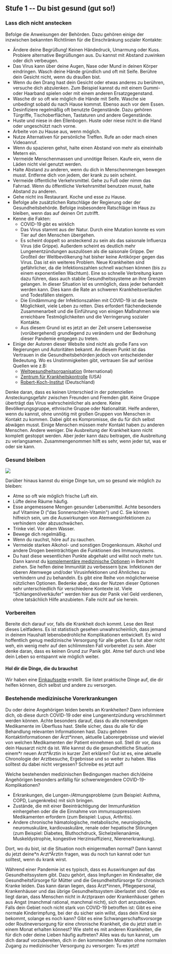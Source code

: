 ## Stufe 1 -- Du bist gesund (gut so!)

### Lass dich nicht anstecken

Befolge die Anweisungen der Behörden. Dazu gehören einige der inzwischen bekannten Richtlinien für die Einschränkung sozialer Kontakte:

* Ändere deine Begrüßung! Keinen Händedruck, Umarmung oder Kuss. Probiere alternative Begrüßungen aus. Du kannst mit Abstand zuwinken oder dich verbeugen.
* Das Virus kann über deine Augen, Nase oder Mund in deinen Körper eindringen. Wasch deine Hände gründlich und oft mit Seife. Berühre dein Gesicht nicht, wenn du draußen bist.
* Wenn du den Drang hast dein Gesicht oder etwas anderes zu berühren, versuche dich abzulenken. Zum Beispiel kannst du mit einem Gummi- oder Haarband spielen oder mit einem anderen Ersatzgegenstand. 
* Wasche dir so oft wie möglich die Hände mit Seife. Wasche sie unbedingt sobald du nach Hause kommst. Ebenso auch vor dem Essen. 
* Desinfiziere regelmäßig oft benutzte Gegenstände. Dazu gehören Türgriffe, Tischoberflächen, Tastaturen und andere Gegenstände.
* Huste und niese in den Ellenbogen. Huste oder niese nicht in die Hand oder ungeschützt nach vorne. 
* Arbeite von zu Hause aus, wenn möglich.
* Nutze Alternativen für persönliche Treffen. Rufe an oder mach einen Videoanruf.
* Wenn du spazieren gehst, halte einen Abstand von mehr als eineinhalb Metern ein.
* Vermeide Menschenmassen und unnötige Reisen. Kaufe ein, wenn die Läden nicht viel genutzt werden. 
* Halte Abstand zu anderen, wenn du dich in Menschenmengen bewegen musst. Entferne dich von jedem, der krank zu sein scheint.
* Vermeide öffentliche Verkehrsmittel. Gehe zu Fuß oder nimm das Fahrrad. Wenn du öffentliche Verkehrsmittel benutzen musst, halte Abstand zu anderen.
* Gehe nicht ins Restaurant. Koche und esse zu Hause.
* Befolge alle zusätzlichen Ratschläge der Regierung oder der Gesundheitsbehörde. Befolge insbesondere Ratschläge im Haus zu bleiben, wenn das auf deinen Ort zutrifft.
* Kenne die Fakten: 
	* COVID-19 gibt es wirklich
	* Das Virus stammt aus der Natur. Durch eine Mutation konnte es vom Tier auf den Menschen übergehen.
	* Es scheint doppelt so ansteckend zu sein als das saisonale Influenza Virus (die Grippe). Außerdem scheint es deutlich mehr Lungenentzündungen auszulösen als die saisonale Grippe. Der Großteil der Weltbevölkerung hat bisher keine Antikörper gegen das Virus. Das ist ein weiteres Problem. Neue Krankheiten sind gefährlicher, da die Infektionszahlen schnell wachsen können (bis zu einem exponentiellen Wachtum). Eine so schnelle Verbreitung kann dazu führen, dass auch stabile Gesundheitssysteme an ihre Grenzen gelangen. In dieser Situation ist es unmöglich, dass jeder behandelt werden kann. Dies kann die Rate an schweren Krankheitsverläufen und Todesfällen steigern.
	* Die Eindämmung der Infektionszahlen mit COVID-19 ist die beste Möglichkeit, viele Leben zu retten. Dies erfordert flächendeckende Zusammenarbeit und die Einführung von einigen Maßnahmen wie erreichbare Testmöglichkeiten und die Verringerung sozialer Kontakte.
	* Aus diesem Grund ist es jetzt an der Zeit unsere Lebensweise (vorübergehend) grundlegend zu verändern und der Bedrohung dieser Pandemie entgegen zu treten.
* Einige der Autoren dieser Website sind nicht als große Fans von Regierungen und Autoritäten bekannt. An diesem Punkt ist das Vertrauen in die Gesundheitsbehörden jedoch von entscheidender Bedeutung. Wo es Unstimmigkeiten gibt, vertrauen Sie auf seriöse Quellen wie z.B:
	* [Weltgesundheitsorganisation](https://www.who.int/emergencies/diseases/novel-coronavirus-2019) (International)
	* [Zentrum für Krankheitskontrolle](https://www.cdc.gov/coronavirus/2019-ncov/index.html) (USA)
	* [Robert-Koch-Institut](https://www.rki.de/DE/Content/InfAZ/N/Neuartiges_Coronavirus/nCoV.html) (Deutschland)

Denke daran, dass es keinen Unterschied in der potenziellen Ansteckungsgefahr zwischen Freunden und Fremden gibt. Keine Gruppe überträgt das Virus wahrscheinlicher als andere. Keine Bevölkerungsgruppe, ethnische Gruppe oder Nationalität. Helfe anderen, wenn du kannst, ohne unnötig mit großen Gruppen von Menschen in Kontakt zu kommen. Dabei gibt es Kompromisse, die du für dich selbst abwägen musst. Einige Menschen müssen mehr Kontakt haben zu anderen Menschen. Andere weniger. Die Ausbreitung der Krankheit kann nicht komplett gestoppt werden. Aber jeder kann dazu beitragen, die Ausbreitung zu verlangsamen. Zusammengenommen hilft es sehr, wenn jeder tut, was er oder sie kann.

### Gesund bleiben

![](/assets/images/situps.png)

Darüber hinaus kannst du einige Dinge tun, um so gesund wie möglich zu bleiben: 

* Atme so oft wie möglich frische Luft ein.
* Lüfte deine Räume häufig.
* Esse angemessene Mengen gesunder Lebensmittel. Achte besonders auf Vitamine D ("das Sonnenschein-Vitamin") und C. Sie können hilfreich sein, um die Auswirkungen von Atemwegsinfektionen zu verhindern oder abzuschwächen. 
* Trinke viel. Vor allem Wasser.
* Bewege dich regelmäßig.
* Wenn du rauchst, höre auf zu rauchen.
* Vermeide starken Alkohol- und sonstigen Drogenkonsum. Alkohol und andere Drogen beeinträchtigen die Funktionen des Immunsystems.
* Du hast diese wesentlichen Punkte abgehakt und willst noch mehr tun. Dann kannst du [komplementäre medizinische Optionen](/complementary) in Betracht ziehen. Sie helfen deine Immunität zu verbessern bzw. Infektionen der oberen Atemwege und/oder Virusinfektionen und Ähnliches zu verhindern und zu behandeln. Es gibt eine Reihe von möglicherweise nützlichen Optionen. Bedenke aber, dass der Nutzen dieser Optionen sehr unterschiedlich für verschiedene Kontexte ist. Viele "Schlangenölverkäufer" werden hier aus der Panik viel Geld verdienen, ohne tatsächlich Hilfe anzubieten. Falle nicht auf sie herein. 

### Vorbereiten

Bereite dich darauf vor, falls die Krankheit doch kommt. Lese den Rest dieses Leitfadens. Es ist statistisch gesehen unwahrscheinlich, dass jemand in deinem Haushalt lebensbedrohliche Komplikationen entwickelt. Es wird hoffentlich genug medizinische Versorgung für alle geben. Es tut aber nicht weh, ein wenig mehr auf den schlimmsten Fall vorbereitet zu sein. Aber denke daran, dass es keinen Grund zur Panik gibt. Atme tief durch und lebe dein Leben so entspannt wie möglich weiter.

#### Hol dir die Dinge, die du brauchst

Wir haben eine [Einkaufsseite](/shopping) erstellt. Sie listet praktische Dinge auf, die dir helfen können, dich selbst und andere zu versorgen.

### Bestehende medizinische Vorerkrankungen

Du oder deine Angehörigen leiden bereits an Krankheiten? Dann informiere dich, ob diese durch COVID-19 oder eine Lungenentzündung verschlimmert werden können. Achte besonders darauf, dass du alle notwendigen Medikamente im Überfluss hast. Stelle sicher, dass du alle für die Behandlung relevanten Informationen hast. Dazu gehören Kontaktinformationen der Ärzt\*innen, aktuelle Laborergebnisse und wieviel von welchen Medikamenten der Patient einnehmen soll. Stell dir vor, dass dein Hausarzt nicht da ist. Wie kannst du die gesundheitliche Situation einem\*r neuen Arzt\*Ärztin in kurzer Zeit erklären? Gut ist es, eine aktuelle Chronologie der Arztbesuche, Ergebnisse und so weiter zu haben. 
Was solltest du dabei nicht vergessen? Schreibe es jetzt auf!

Welche bestehenden medizinischen Bedingungen machen dich/deine Angehörigen besonders anfällig für schwerwiegendere COVID-19-Komplikationen?
- Erkrankungen, die Lungen-/Atmungsprobleme (zum Beispiel: Asthma, COPD, Lungenkrebs) mit sich bringen.
- Zustände, die mit einer Beeinträchtigung der Immunfunktion einhergehen oder die die Einnahme von immunsuppressiven Medikamenten erfordern (zum Beispiel: Lupus, Arthritis).
- Andere chronische hämatologische, metabolische, neurologische, neuromuskuläre, kardiovaskuläre, renale oder hepatische Störungen (zum Beispiel: Diabetes, Bluthochdruck, Sichelzellenanämie, Muskeldystrophie, kongestive Herzinsuffizienz, Nierenerkrankung). 

Dort, wo du bist, ist die Situation noch einigermaßen normal? Dann kannst du jetzt deine\*n Arzt\*Ärztin fragen, was du noch tun kannst oder tun solltest, wenn du krank wirst.

Während einer Pandemie ist es typisch, dass es Auswirkungen auf das Gesundheitssystem gibt. Dazu gehört, dass Impfungen im Kindesalter, die Gesundheitsfürsorge für Mütter und die Gesundheitsfürsorge für chronisch Kranke leiden. Das kann daran liegen, dass Ärzt\*innen, Pflegepersonal, Krankenhäuser und das übrige Gesundheitssystem überlastet sind. Oder es liegt daran, dass Menschen nicht in Arztpraxen oder Krankenhäuser gehen aus Angst (manchmal rational, manchmal nicht), sich  dort anzustecken. Falls dein Gebiet noch nicht stark von COVID-19 betroffen ist: Gibt es eine normale Kinderimpfung, bei der du sicher sein willst, dass dein Kind sie bekommt, solange es noch kann? Gibt es eine Schwangerschaftsvorsorge oder Routineversorgung für eine chronische Krankheit, die du jetzt statt in einem Monat erhalten könnest? Wie steht es mit anderen Krankheiten, die für dich oder deine Lieben häufig auftreten? Alles was du tun kannst, um dich darauf vorzubereiten, dich in den kommenden Monaten ohne normalen Zugang zu medizinischer Versorgung zu versorgen: Tu es jetzt!
